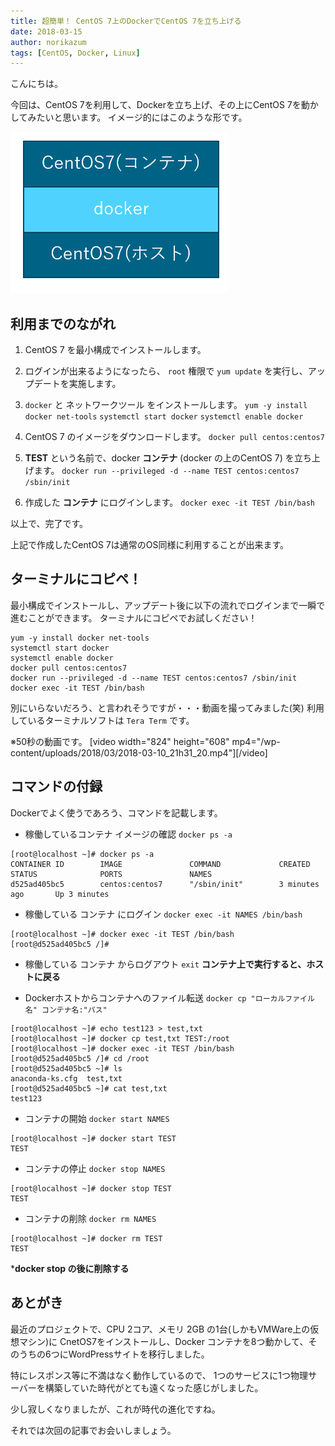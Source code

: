 ```yaml
---
title: 超簡単！ CentOS 7上のDockerでCentOS 7を立ち上げる
date: 2018-03-15
author: norikazum
tags: [CentOS, Docker, Linux]
---
```


こんにちは。

今回は、CentOS 7を利用して、Dockerを立ち上げ、その上にCentOS 7を動かしてみたいと思います。
イメージ的にはこのような形です。

![](images/activate-docker-and-start-centos7-1.png)


## 利用までのながれ

1. CentOS 7 を最小構成でインストールします。

1. ログインが出来るようになったら、 `root` 権限で `yum update` を実行し、アップデートを実施します。

1. `docker` と ネットワークツール をインストールします。
`yum -y install docker net-tools`
`systemctl start docker`
`systemctl enable docker`

1. CentOS 7 のイメージをダウンロードします。
`docker pull centos:centos7`

1. **TEST** という名前で、docker **コンテナ** (docker の上のCentOS 7) を立ち上げます。
`docker run --privileged -d --name TEST centos:centos7 /sbin/init`

1. 作成した **コンテナ** にログインします。
`docker exec -it TEST /bin/bash`

以上で、完了です。

上記で作成したCentOS 7は通常のOS同様に利用することが出来ます。

## ターミナルにコピペ！

最小構成でインストールし、アップデート後に以下の流れでログインまで一瞬で進むことができます。
ターミナルにコピペでお試しください！


```
yum -y install docker net-tools
systemctl start docker
systemctl enable docker
docker pull centos:centos7
docker run --privileged -d --name TEST centos:centos7 /sbin/init
docker exec -it TEST /bin/bash
```

別にいらないだろう、と言われそうですが・・・動画を撮ってみました(笑)
利用しているターミナルソフトは `Tera Term` です。

※50秒の動画です。
[video width="824" height="608" mp4="/wp-content/uploads/2018/03/2018-03-10_21h31_20.mp4"][/video]

## コマンドの付録

Dockerでよく使うであろう、コマンドを記載します。

- 稼働しているコンテナ イメージの確認
`docker ps -a`

```
[root@localhost ~]# docker ps -a
CONTAINER ID        IMAGE               COMMAND             CREATED             STATUS              PORTS               NAMES
d525ad405bc5        centos:centos7      "/sbin/init"        3 minutes ago       Up 3 minutes
```

- 稼働している コンテナ にログイン
`docker exec -it NAMES /bin/bash`

```
[root@localhost ~]# docker exec -it TEST /bin/bash
[root@d525ad405bc5 /]#
```

- 稼働している コンテナ からログアウト
`exit`
**コンテナ上で実行すると、ホストに戻る**

- Dockerホストからコンテナへのファイル転送
`docker cp "ローカルファイル名" コンテナ名:"パス"`
```
[root@localhost ~]# echo test123 > test,txt
[root@localhost ~]# docker cp test,txt TEST:/root
[root@localhost ~]# docker exec -it TEST /bin/bash
[root@d525ad405bc5 /]# cd /root
[root@d525ad405bc5 ~]# ls
anaconda-ks.cfg  test,txt
[root@d525ad405bc5 ~]# cat test,txt
test123
```

- コンテナの開始
`docker start NAMES`
```
[root@localhost ~]# docker start TEST
TEST
```

- コンテナの停止
`docker stop NAMES`
```
[root@localhost ~]# docker stop TEST
TEST
```

- コンテナの削除
`docker rm NAMES`
```
[root@localhost ~]# docker rm TEST
TEST
```
***docker stop の後に削除する**

## あとがき

最近のプロジェクトで、CPU 2コア、メモリ 2GB の1台(しかもVMWare上の仮想マシン)に
CnetOS7をインストールし、Docker コンテナを8つ動かして、そのうちの6つにWordPressサイトを移行しました。

特にレスポンス等に不満はなく動作しているので、
1つのサービスに1つ物理サーバーを構築していた時代がとても遠くなった感じがしました。

少し寂しくなりましたが、これが時代の進化ですね。

それでは次回の記事でお会いしましょう。